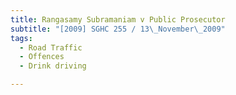 ```yaml
---
title: Rangasamy Subramaniam v Public Prosecutor 
subtitle: "[2009] SGHC 255 / 13\_November\_2009"
tags:
  - Road Traffic
  - Offences
  - Drink driving

---
```


